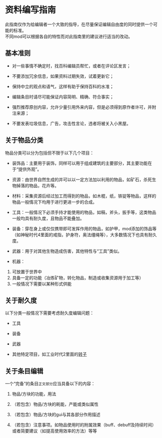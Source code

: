 # 资料编写指南

此指南仅作为给编辑者一个大致的指导，在尽量保证编辑自由度的同时提供一个可能的标准。  
不同mod可以根据各自的特性而对此指南里的建议进行适当的改动。

## 基本准则

- 对一些事情不确定时，找百科编辑员帮忙，或者在评论区发言；

- 不要添加冗余信息，如果资料过期失效，试着更新它；

- 保持中立的观点和语气，这样有助于保持百科的水准；

- 编辑条目时请尽可能保证内容简明、精确、符合事实；

- 强烈推荐原创内容，允许少量引用外来内容，但是必须得到原作者许可，并附注来源；

- 不要发表垃圾信息，广告，攻击性言论，违者将被关入小黑屋。

## 关于物品分类

物品分类可以分为包括但不限于以下几个项目：

- 装饰品：主要用于装饰，同样可以用于组成建筑的主要部分，其主要功能在于“提供外观”。

- 资源：由世界自然生成的并可以以一定方法加以利用的物品，如矿石，杀死生物掉落的物品，花卉等。

- 材料：采集资源后经过加工而得到的物品，如木棍，纸，铁锭等物品，这样的物品一般情况下均用于进行更进一步的合成。

- 工具：一般情况下必须手持才能使用的物品，如稿，斧头，扳手等，这类物品一般均具有耐久度，且物品不能叠加。

- 装备：穿在身上或仅仅携带即可发挥作用的物品，如护甲，mod添加的饰品等（如神秘时代4里面的戒指，护身符，奥法缰绳等），大多数情况下也具有耐久度。

- 武器：用于对其他生物造成伤害，其他特性与“工具”类似。

- 机器：
1. 可放置于世界中
2. 具备一定的功能（冶炼矿物，转化物品，制造或收集资源用于加工等）
3. 一般情况下需要以某种形式供能

## 关于耐久度

以下分类一般情况下需要考虑耐久度编辑问题：  

- 工具  

- 装备  

- 武器  

- 其他特定项目，如工业时代2里面的[转子](https://www.mcmod.cn/item/8505.html)

## 关于条目编辑

一个“完备”的条目`正文部分`应当具备以下的内容：  

1. 物品/方块的功能，用法  

2. （若包含）物品/方块的耗能，产能或类似属性  

3. （若包含）物品/方块的gui与其各部分作用描述  

4. （若包含）注意事项。如物品使用时的附属效果（buff、debuff及持续时间）或者简要建议（如提高使用效率的方法）等等  
